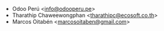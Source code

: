 - Odoo Perú \<<info@odooperu.pe>\>
- Tharathip Chaweewongphan \<<tharathipc@ecosoft.co.th>\>
- Marcos Oitabén \<<marcosoitaben@gmail.com>\>
